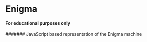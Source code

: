 ﻿# Enigma
#### For educational purposes only
####### JavaScript based representation of the Enigma machine

